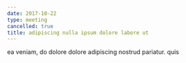 ```yaml
---
date: 2017-10-22
type: meeting
cancelled: true
title: adipiscing nulla ipsum dolore labore ut
---
```

ea veniam, do dolore dolore adipiscing nostrud pariatur. quis